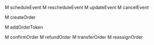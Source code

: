 <!-- M registerOrganization
M updateOrganization
M removeOrganization

Q organizations
Q organizationById

M addChannel
M updateChannel
M removeChannel

M openLocation
M updateLocationCapacity
M updateLocationTaxRate
M closeLocation

M addProduct
M updateProduct
M removeProduct -->

<!-- Q locationsByOrganization
Q locationsByGeo -->

M scheduleEvent
M rescheduleEvent
M updateEvent
M cancelEvent

<!-- M addVariant
M updateVariant
M removeVariant -->

<!-- M addOffer
M updateOffer
M removeOffer -->

M createOrder
<!-- M addOrderItem
M updateOrderItem
M removeOrderItem -->

<!-- M addPaymentOptions
M convertPlaidToStripe -->
M addOrderToken

M confirmOrder
M refundOrder
M transferOrder
M reassignOrder
